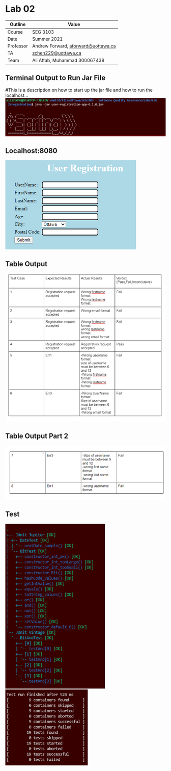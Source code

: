# Lab 02

| Outline | Value |
| --- | --- |
| Course | SEG 3103 |
| Date | Summer 2021 |
| Professor | Andrew Forward, aforward@uottawa.ca |
| TA | zchen229@uottawa.ca |
| Team | Ali Aftab, Muhammad 300067438 |


## Terminal Output to Run Jar File
#This is a description on how to start up the jar file and how to run the localhost...
![description](assets/terminal-output.png)

## Localhost:8080
![description2](assets/localhost.png)

## Table Output

![description3](assets/table1.png)

## Table Output Part 2

![description4](assets/table2.png)

## Test 

![description5](assets/test1.png)
![description6](assets/test2.png)



